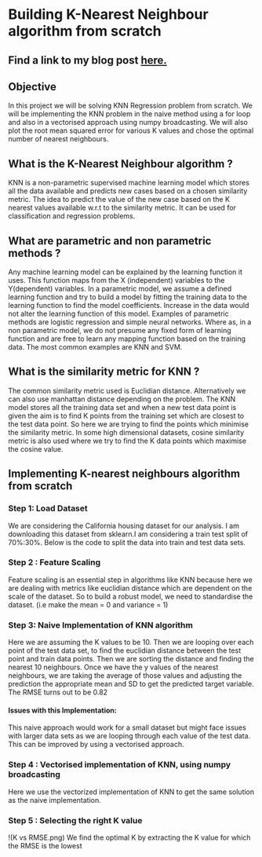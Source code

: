 # Building K-Nearest Neighbour algorithm from scratch

## Find a link to my blog post [here.](https://medium.com/where-quant-meets-data-science/building-k-nearest-neighbour-algorithm-from-scratch-bd0c5df13192)
## Objective
In this project we will be solving KNN Regression problem from scratch. We will be implementing the KNN problem in the naive method using a for loop and also in a vectorised approach using numpy broadcasting. We will also plot the root mean squared error for various K values and chose the optimal number of nearest neighbours.

## What is the K-Nearest Neighbour algorithm ?
KNN is a non-parametric supervised machine learning model which stores all the data available and predicts new cases based on a chosen similarity metric. The idea to predict the value of the new case based on the K nearest values available w.r.t to the similarity metric. It can be used for classification and regression problems.

## What are parametric and non parametric methods ?
Any machine learning model can be explained by the learning function it uses. This function maps from the X (independent) variables to the Y(dependent) variables. In a parametric model, we assume a defined learning function and try to build a model by fitting the training data to the learning function to find the model coefficients. Increase in the data would not alter the learning function of this model. Examples of parametric methods are logistic regression and simple neural networks.
Where as, in a non parametric model, we do not presume any fixed form of learning function and are free to learn any mapping function based on the training data. The most common examples are KNN and SVM.

## What is the similarity metric for KNN ?
The common similarity metric used is Euclidian distance. Alternatively we can also use manhattan distance depending on the problem. The KNN model stores all the training data set and when a new test data point is given the aim is to find K points from the training set which are closest to the test data point. So here we are trying to find the points which minimise the similarity metric.
In some high dimensional datasets, cosine similarity metric is also used where we try to find the K data points which maximise the cosine value.

## Implementing K-nearest neighbours algorithm from scratch
### Step 1: Load Dataset
We are considering the California housing dataset for our analysis. I am downloading this dataset from sklearn.I am considering a train test split of 70%:30%. Below is the code to split the data into train and test data sets.

### Step 2 : Feature Scaling
Feature scaling is an essential step in algorithms like KNN because here we are dealing with metrics like euclidian distance which are dependent on the scale of the dataset. So to build a robust model, we need to standardise the dataset. (i.e make the mean = 0 and variance = 1)

### Step 3: Naive Implementation of KNN algorithm
Here we are assuming the K values to be 10. Then we are looping over each point of the test data set, to find the euclidian distance between the test point and train data points. Then we are sorting the distance and finding the nearest 10 neighbours. Once we have the y values of the nearest neighbours, we are taking the average of those values and adjusting the prediction the appropriate mean and SD to get the predicted target variable. The RMSE turns out to be 0.82

#### Issues with this Implementation:
This naive approach would work for a small dataset but might face issues with larger data sets as we are looping through each value of the test data. This can be improved by using a vectorised approach.

### Step 4 : Vectorised implementation of KNN, using numpy broadcasting
Here we use the vectorized implementation of KNN to get the same solution as the naive implementation. 

### Step 5 : Selecting the right K value
!(K vs RMSE.png)
We find the optimal K by extracting the K value for which the RMSE is the lowest 




